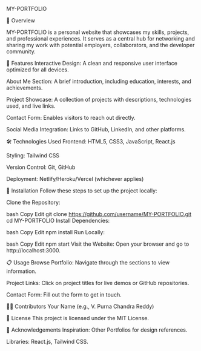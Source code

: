 MY-PORTFOLIO


📖 Overview


MY-PORTFOLIO is a personal website that showcases my skills, projects, and professional experiences. It serves as a central hub for networking and sharing my work with potential employers, collaborators, and the developer community.

🌟 Features
Interactive Design: A clean and responsive user interface optimized for all devices.

About Me Section: A brief introduction, including education, interests, and achievements.

Project Showcase: A collection of projects with descriptions, technologies used, and live links.

Contact Form: Enables visitors to reach out directly.

Social Media Integration: Links to GitHub, LinkedIn, and other platforms.

🛠️ Technologies Used
Frontend: HTML5, CSS3, JavaScript, React.js

Styling: Tailwind CSS

Version Control: Git, GitHub

Deployment: Netlify/Heroku/Vercel (whichever applies)

🚀 Installation
Follow these steps to set up the project locally:

Clone the Repository:

bash
Copy
Edit
git clone https://github.com/username/MY-PORTFOLIO.git
cd MY-PORTFOLIO
Install Dependencies:

bash
Copy
Edit
npm install
Run Locally:

bash
Copy
Edit
npm start
Visit the Website:
Open your browser and go to http://localhost:3000.

📋 Usage
Browse Portfolio: Navigate through the sections to view information.

Project Links: Click on project titles for live demos or GitHub repositories.

Contact Form: Fill out the form to get in touch.

👨‍💻 Contributors
Your Name (e.g., V. Purna Chandra Reddy)

📝 License
This project is licensed under the MIT License.

🙌 Acknowledgements
Inspiration: Other Portfolios for design references.

Libraries: React.js, Tailwind CSS.

